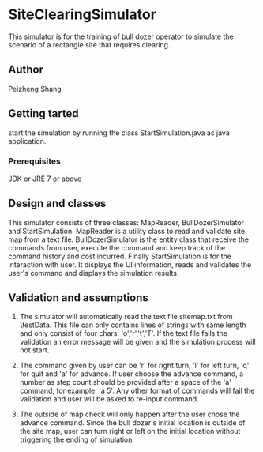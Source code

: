 # SiteClearingSimulator

This simulator is for the training of bull dozer operator to simulate the scenario of a rectangle site that requires clearing. 

## Author

Peizheng Shang

## Getting tarted

start the simulation by running the class StartSimulation.java as java application.

### Prerequisites

JDK or JRE 7 or above

## Design and classes

This simulator consists of three classes: MapReader, BullDozerSimulator and StartSimulation. MapReader is a utility class to read and validate site map from a text file. BullDozerSimulator is the entity class that receive the commands from user, execute the command and keep track of the command history and cost incurred. Finally StartSimulation is for the interaction with user. It displays the UI information, reads and validates the user's command and displays the simulation results. 

## Validation and assumptions

1. The simulator will automatically read the text file sitemap.txt from \testData. This file can only contains lines of strings with same length and only consist of four chars: 'o','r','t','T'. If the text file fails the validation an error message will be given and the simulation process will not start.

2. The command given by user can be 'r' for right turn, 'l' for left turn, 'q' for quit and 'a' for advance. If user choose the advance command, a number as step count should be provided after a space of the 'a' command, for example, 'a 5'. Any other format of commands will fail the validation and user will be asked to re-input command.

3. The outside of map check will only happen after the user chose the advance command. Since the bull dozer's initial location is outside of the site map, user can turn right or left on the initial location without triggering the ending of simulation.